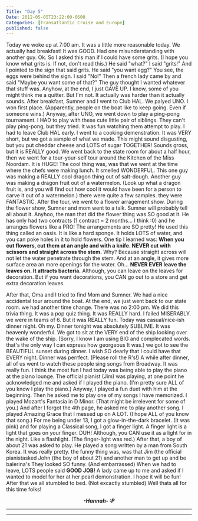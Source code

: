 ```yaml
---
Title: "Day 5"
Date: 2012-05-05T23:22:00-0600
Categories: [Transatlantic Cruise and Europe]
published: false
---
```


Today we woke up at 7:00 am. It was a little more reasonable today. We
actually had breakfast! It was GOOD. Had one misunderstanding with
another guy. Ok. So I asked this man if I could have some grits. (I hope
you know what grits is. If not, don't read this.) He said "what?" I said
"grits!" And I pointed to the sign that said grits. He said "you want
egg?" You see, the eggs were behind the sign. I said "No!" Then a french
lady came by and said "Maybe you want some of that?" The guy thought I
wanted whatever that stuff was. Anyhow, at the end, I just GAVE UP. I
know, some of you might think me a quitter. But I'm not. It actually was
harder than it actually sounds. After breakfast, Sumner and I went to
Club HAL. We palyed UNO. I won first place. (Apparently, people on the
boat like to keep going. Even if someone wins.) Anyway, after UNO, we
went down to play a ping-pong tournament. I HAD to play with these cute
little pair of siblings. They can't play ping-pong, but they tried. It
was fun watching them attempt to play. I had to leave Club HAL early. I
went to a cooking demenstration. It was VERY short, but we got a sample
of what we made. This might sound disgusting, but you put cheddar cheese
and LOTS of sugar TOGETHER! Sounds gross, but it is REALLY good. We went
back to the state room for about a half hour, then we went for a
tour-your-self tour around the Kitchen of the Miss Noordam. It is HUGE!
The cool thing was, was that we went at the time where the chefs were
making lunch. It smelled WONDERFUL. This one guy was making a REALLY
cool dragon thing out of salt-dough. Another guy was making a dragon
fruit out of a watermelon. (Look up what a dragon fruit is, and you will
find out how cool it would have been for a person to carve it out of a
watermelon.) there were quite a few samples. they were FANTASTIC. After
the tour, we went to a flower arragement show. During the flower show,
Sumner and mom went to a talk. Sumner will probably tell all about it.
Anyhoo, the man that did the flower thing was SO good at it. He has only
had two contracts (1 contract = 2 months... I think :0) and he arranges
flowers like a PRO! The arrangements are SO pretty! He used this thing
called an oasis. It is like a hard sponge. It holds LOTS of water, and
you can poke holes in it to hold flowers. One tip I learned was: **When
you cut flowers, cut them at an angle and with a knife. NEVER cut with
scissors and straight across the stem.** Why? Because straight across
will not let the water penetrate through the stem. And at an angle, it
gives more surface area an more openings for the water. Oh... **NEVER
EVER leave the leaves on. It attracts bacteria.** Although, you can
leave on the leaves for decoration. But if you want decorations, you CAN
go out to a store and get extra decoration leaves.

After that, Oma and I tried to find Mom and Sumner. We had a nice
accidental tour around the boat. At the end, we just went back to our
state room. we had another time change. There was no 2:00 pm. We did
this trivia thing. It was a pop quiz thing. It was REALLY hard. I failed
MISERABLY. we were in teams of 6. But it was REALLY fun. Today was
casual/nice-ish dinner night. Oh my. Dinner tonight was absolutely
SUBLIME. It was heavenly wonderful. We got to sit at the VERY end of the
ship looking over the wake of the ship. (Sorry, I know I am using BIG
and complecated words. that's the only way I can express how georgeous
It was.) we got to see the BEAUTIFUL sunset during dinner. I wish SO
dearly that I could have that EVERY night. Dinner was perrfect. (Please
roll the R's!) A while after dinner, all of us went to watch these
people sing songs from Broadway. It was really fun. I think the most fun
I had today was being able to play the piano at the piano lounge. The
official pianist (Jim) was playing, at one point he acknowledged me and
asked if I played the piano. (I'm pretty sure ALL of you know I play the
piano.) Anyway, I played a fun duet with him at the beginning. Then he
asked me to play one of my songs I have memorized. I played Mozart's
Fantasia in D Minor. (That might be irrelevent for some of you.) And
after I forgot the 4th page, he asked me to play another song. I played
Amazing Grace that I messed up on A LOT. (I hope ALL of you know that
song.) For me being under 13, I got a glow-in-the-dark bracelet. (It was
pink) and for playing a Classical song, I got a finger light. A finger
light is a light that goes on your finger. DUH! Although, you CAN use it
as a light for in the night. Like a flashlight. (The finger-light was
red.) After that, a boy of about 21 was asked to play. He played a song
written by a man from South Korea. It was really pretty. the funny thing
was, was that Jim (the official pianistasked John (the boy of about 21)
and another man to get up and be balerina's They looked SO funny. (And
embarrassed) When we had to leave, LOTS people said **GOOD JOB!** A lady
came up to me and asked if I wanted to model for her at her pearl
demonstration. I hope it will be fun! After that we all stumbled to bed.
(Not excactly stumbled) Well thats all for this time folks!  
  

<div align="CENTER">

***-Hannah- :P***

</div>

***  
***
